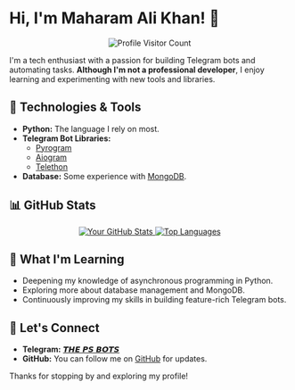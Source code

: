# Hi, I'm Maharam Ali Khan! 👋

<p align="center">
  <!-- Replace 'YourUsername' with your actual GitHub username -->
  <img src="https://profile-counter.glitch.me/ps-updates/count.svg" alt="Profile Visitor Count" />
</p>

I'm a tech enthusiast with a passion for building Telegram bots and automating tasks. **Although I'm not a professional developer**, I enjoy learning and experimenting with new tools and libraries.

## 🔧 Technologies & Tools

- **Python:** The language I rely on most.
- **Telegram Bot Libraries:**
  - [Pyrogram](https://docs.pyrogram.org/)
  - [Aiogram](https://docs.aiogram.dev/)
  - [Telethon](https://docs.telethon.dev/)
- **Database:** Some experience with [MongoDB](https://www.mongodb.com/).


## 📊 GitHub Stats

<p align="center">
  <!-- Replace 'YourUsername' with your actual GitHub username -->
  <a href="https://github.com/ps-updates">
    <img src="https://github-readme-stats.vercel.app/api?username=ps-updates&show_icons=true" alt="Your GitHub Stats" />
  </a>
  <a href="https://github.com/ps-updates">
    <img src="https://github-readme-stats.vercel.app/api/top-langs/?username=ps-updates&layout=compact" alt="Top Languages" />
  </a>
</p>

## 🌱 What I'm Learning

- Deepening my knowledge of asynchronous programming in Python.
- Exploring more about database management and MongoDB.
- Continuously improving my skills in building feature-rich Telegram bots.

## 🤝 Let's Connect

- **Telegram:** [𝙏𝙃𝙀 𝙋𝙎 𝘽𝙊𝙏𝙎](https://t.me/ps_updates)
- **GitHub:** You can follow me on [GitHub](https://github.com/ps-updates) for updates.

Thanks for stopping by and exploring my profile!
